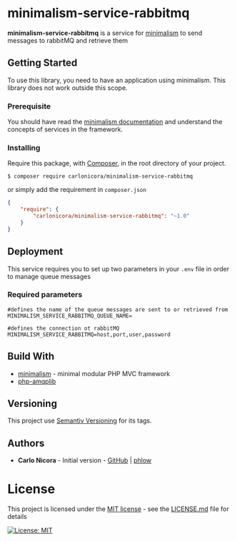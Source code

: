 # minimalism-service-rabbitmq

**minimalism-service-rabbitmq** is a service for [minimalism](https://github.com/carlonicora/minimalism) to send
messages to rabbitMQ and retrieve them

## Getting Started

To use this library, you need to have an application using minimalism. This library does not work outside this scope.

### Prerequisite

You should have read the [minimalism documentation](https://github.com/carlonicora/minimalism/readme.md) and understand
the concepts of services in the framework.

### Installing

Require this package, with [Composer](https://getcomposer.org/), in the root directory of your project.

```
$ composer require carlonicora/minimalism-service-rabbitmq
```

or simply add the requirement in `composer.json`

```json
{
    "require": {
        "carlonicora/minimalism-service-rabbitmq": "~1.0"
    }
}
```

## Deployment

This service requires you to set up two parameters in your `.env` file in order to manage queue messages

### Required parameters

```dotenv
#defines the name of the queue messages are sent to or retrieved from 
MINIMALISM_SERVICE_RABBITMQ_QUEUE_NAME=

#defines the connection ot rabbitMQ
MINIMALISM_SERVICE_RABBITMQ=host,port,user,password
```

## Build With

* [minimalism](https://github.com/carlonicora/minimalism) - minimal modular PHP MVC framework
* [php-amqplib](https://github.com/php-amqplib/php-amqplib)

## Versioning

This project use [Semantiv Versioning](https://semver.org/) for its tags.

## Authors

* **Carlo Nicora** - Initial version - [GitHub](https://github.com/carlonicora) |
[phlow](https://phlow.com/@carlo)

# License

This project is licensed under the [MIT license](https://opensource.org/licenses/MIT) - see the
[LICENSE.md](LICENSE.md) file for details 

[![License: MIT](https://img.shields.io/badge/License-MIT-yellow.svg)](https://opensource.org/licenses/MIT)